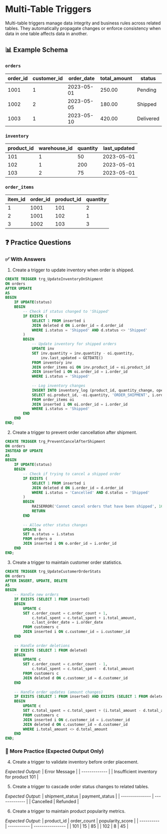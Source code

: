 # Multi-Table Triggers

Multi-table triggers manage data integrity and business rules across related tables. They automatically propagate changes or enforce consistency when data in one table affects data in another.

## 📊 Example Schema

### `orders`
| order_id | customer_id | order_date | total_amount | status |
| -------- | ----------- | ---------- | ------------ | ------ |
| 1001     | 1           | 2023-05-01 | 250.00       | Pending |
| 1002     | 2           | 2023-05-05 | 180.00       | Shipped |
| 1003     | 1           | 2023-05-10 | 420.00       | Delivered |

### `inventory`
| product_id | warehouse_id | quantity | last_updated |
| ---------- | ------------ | -------- | ------------ |
| 101        | 1            | 50       | 2023-05-01   |
| 102        | 1            | 200      | 2023-05-01   |
| 103        | 2            | 75       | 2023-05-01   |

### `order_items`
| item_id | order_id | product_id | quantity |
| ------- | -------- | ---------- | -------- |
| 1       | 1001     | 101        | 2        |
| 2       | 1001     | 102        | 1        |
| 3       | 1002     | 103        | 3        |

## ❓ Practice Questions

### ✅ With Answers

1. Create a trigger to update inventory when order is shipped.

```sql
CREATE TRIGGER trg_UpdateInventoryOnShipment
ON orders
AFTER UPDATE
AS
BEGIN
    IF UPDATE(status)
    BEGIN
        -- Check if status changed to 'Shipped'
        IF EXISTS (
            SELECT 1 FROM inserted i
            JOIN deleted d ON i.order_id = d.order_id
            WHERE i.status = 'Shipped' AND d.status <> 'Shipped'
        )
        BEGIN
            -- Update inventory for shipped orders
            UPDATE inv
            SET inv.quantity = inv.quantity - oi.quantity,
                inv.last_updated = GETDATE()
            FROM inventory inv
            JOIN order_items oi ON inv.product_id = oi.product_id
            JOIN inserted i ON oi.order_id = i.order_id
            WHERE i.status = 'Shipped'
            
            -- Log inventory changes
            INSERT INTO inventory_log (product_id, quantity_change, operation_type, reference_id, operation_time)
            SELECT oi.product_id, -oi.quantity, 'ORDER_SHIPMENT', i.order_id, GETDATE()
            FROM order_items oi
            JOIN inserted i ON oi.order_id = i.order_id
            WHERE i.status = 'Shipped'
        END
    END
END;
```

2. Create a trigger to prevent order cancellation after shipment.

```sql
CREATE TRIGGER trg_PreventCancelAfterShipment
ON orders
INSTEAD OF UPDATE
AS
BEGIN
    IF UPDATE(status)
    BEGIN
        -- Check if trying to cancel a shipped order
        IF EXISTS (
            SELECT 1 FROM inserted i
            JOIN deleted d ON i.order_id = d.order_id
            WHERE i.status = 'Cancelled' AND d.status = 'Shipped'
        )
        BEGIN
            RAISERROR('Cannot cancel orders that have been shipped', 16, 1)
            RETURN
        END
        
        -- Allow other status changes
        UPDATE o
        SET o.status = i.status
        FROM orders o
        JOIN inserted i ON o.order_id = i.order_id
    END
END;
```

3. Create a trigger to maintain customer order statistics.

```sql
CREATE TRIGGER trg_UpdateCustomerOrderStats
ON orders
AFTER INSERT, UPDATE, DELETE
AS
BEGIN
    -- Handle new orders
    IF EXISTS (SELECT 1 FROM inserted)
    BEGIN
        UPDATE c
        SET c.order_count = c.order_count + 1,
            c.total_spent = c.total_spent + i.total_amount,
            c.last_order_date = i.order_date
        FROM customers c
        JOIN inserted i ON c.customer_id = i.customer_id
    END
    
    -- Handle order deletions
    IF EXISTS (SELECT 1 FROM deleted)
    BEGIN
        UPDATE c
        SET c.order_count = c.order_count - 1,
            c.total_spent = c.total_spent - d.total_amount
        FROM customers c
        JOIN deleted d ON c.customer_id = d.customer_id
    END
    
    -- Handle order updates (amount changes)
    IF EXISTS (SELECT 1 FROM inserted) AND EXISTS (SELECT 1 FROM deleted)
    BEGIN
        UPDATE c
        SET c.total_spent = c.total_spent + (i.total_amount - d.total_amount)
        FROM customers c
        JOIN inserted i ON c.customer_id = i.customer_id
        JOIN deleted d ON c.customer_id = d.customer_id
        WHERE i.total_amount <> d.total_amount
    END
END;
```

### 📝 More Practice (Expected Output Only)

4. Create a trigger to validate inventory before order placement.

*Expected Output:*
| Error Message |
| ------------- |
| Insufficient inventory for product 101 |

5. Create a trigger to cascade order status changes to related tables.

*Expected Output:*
| shipment_status | payment_status |
| --------------- | ------------- |
| Cancelled       | Refunded      |

6. Create a trigger to maintain product popularity metrics.

*Expected Output:*
| product_id | order_count | popularity_score |
| ---------- | ----------- | ---------------- |
| 101        | 15          | 85               |
| 102        | 8           | 45               |